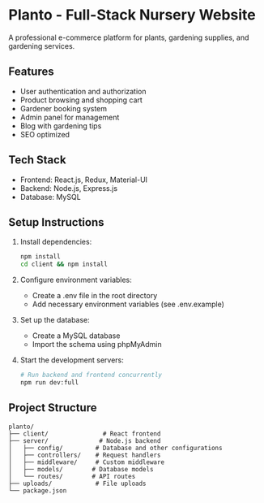 # Planto - Full-Stack Nursery Website

A professional e-commerce platform for plants, gardening supplies, and gardening services.

## Features

- User authentication and authorization
- Product browsing and shopping cart
- Gardener booking system
- Admin panel for management
- Blog with gardening tips
- SEO optimized

## Tech Stack

- Frontend: React.js, Redux, Material-UI
- Backend: Node.js, Express.js
- Database: MySQL

## Setup Instructions

1. Install dependencies:
   ```bash
   npm install
   cd client && npm install
   ```

2. Configure environment variables:
   - Create a .env file in the root directory
   - Add necessary environment variables (see .env.example)

3. Set up the database:
   - Create a MySQL database
   - Import the schema using phpMyAdmin

4. Start the development servers:
   ```bash
   # Run backend and frontend concurrently
   npm run dev:full
   ```

## Project Structure

```
planto/
├── client/               # React frontend
├── server/              # Node.js backend
│   ├── config/         # Database and other configurations
│   ├── controllers/    # Request handlers
│   ├── middleware/     # Custom middleware
│   ├── models/        # Database models
│   └── routes/        # API routes
├── uploads/            # File uploads
└── package.json
```
